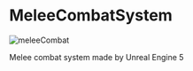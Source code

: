 # MeleeCombatSystem

 ![meleeCombat](https://github.com/muntory/MeleeCombatSystem/assets/38274669/0a5ca7fb-0ee7-4970-a423-8d69efa420f0)

 Melee combat system made by Unreal Engine 5 

